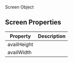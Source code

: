 Screen Object

## Screen Properties
| Property | Description | 
| --- | --- |
| availHeight | |
| availWidth | | 

